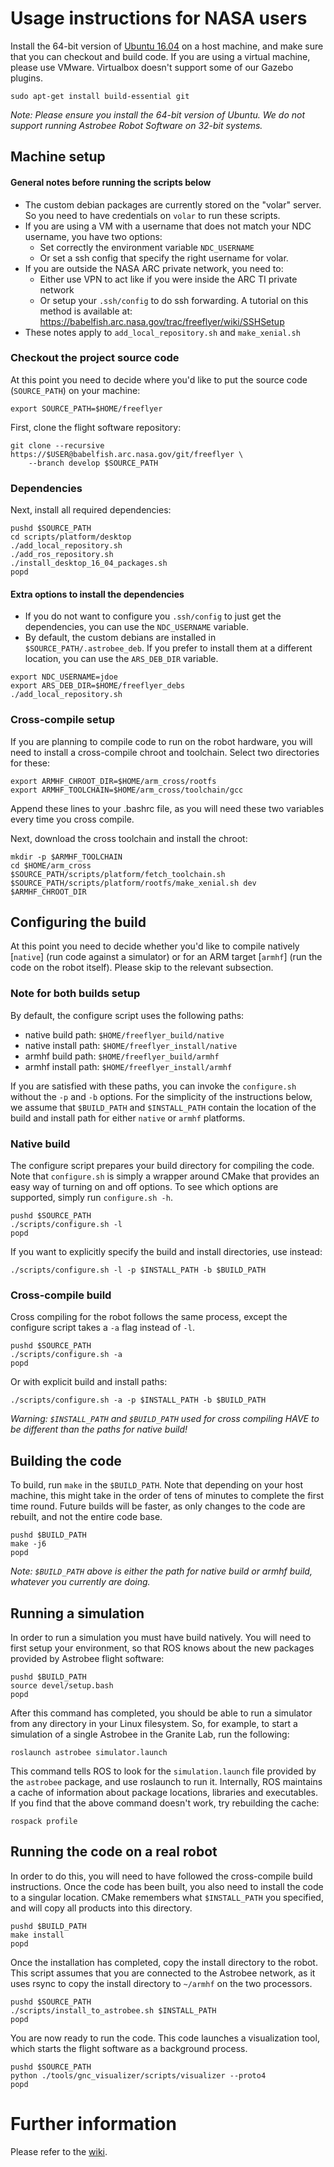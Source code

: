 # Usage instructions for NASA users

Install the 64-bit version of [Ubuntu 16.04](http://releases.ubuntu.com/16.04)
on a host machine, and make sure that you can checkout and build code.
If you are using a virtual machine, please use VMware. Virtualbox doesn't
support some of our Gazebo plugins.

    sudo apt-get install build-essential git

*Note: Please ensure you install the 64-bit version of Ubuntu. We do not
support running Astrobee Robot Software on 32-bit systems.*

## Machine setup

#### General notes before running the scripts below
- The custom debian packages are currently stored on the "volar" server. So you
  need to have credentials on `volar` to run these scripts.
- If you are using a VM with a username that does not match your NDC username,
  you have two options:
  - Set correctly the environment variable `NDC_USERNAME`
  - Or set a ssh config that specify the right username for volar.
- If you are outside the NASA ARC private network, you need to:
  - Either use VPN to act like if you were inside the ARC TI private network
  - Or setup your `.ssh/config` to do ssh forwarding. A tutorial on this method
  is available at: https://babelfish.arc.nasa.gov/trac/freeflyer/wiki/SSHSetup
- These notes apply to `add_local_repository.sh` and `make_xenial.sh`

### Checkout the project source code

At this point you need to decide where you'd like to put the source code
(`SOURCE_PATH`) on your machine:

    export SOURCE_PATH=$HOME/freeflyer

First, clone the flight software repository:

    git clone --recursive https://$USER@babelfish.arc.nasa.gov/git/freeflyer \
        --branch develop $SOURCE_PATH

### Dependencies

Next, install all required dependencies:

    pushd $SOURCE_PATH
    cd scripts/platform/desktop
    ./add_local_repository.sh
    ./add_ros_repository.sh
    ./install_desktop_16_04_packages.sh
    popd

#### Extra options to install the dependencies

- If you do not want to configure you `.ssh/config` to just get the
dependencies, you can use the `NDC_USERNAME` variable.
- By default, the custom debians are installed in `$SOURCE_PATH/.astrobee_deb`.
If you prefer to install them at a different location, you can use the
`ARS_DEB_DIR` variable.

```
export NDC_USERNAME=jdoe
export ARS_DEB_DIR=$HOME/freeflyer_debs
./add_local_repository.sh
```

### Cross-compile setup

If you are planning to compile code to run on the robot hardware, you will need
to install a cross-compile chroot and toolchain. Select two directories for
these:

    export ARMHF_CHROOT_DIR=$HOME/arm_cross/rootfs
    export ARMHF_TOOLCHAIN=$HOME/arm_cross/toolchain/gcc

Append these lines to your .bashrc file, as you will need these two variables
every time you cross compile.

Next, download the cross toolchain and install the chroot:

    mkdir -p $ARMHF_TOOLCHAIN
    cd $HOME/arm_cross
    $SOURCE_PATH/scripts/platform/fetch_toolchain.sh
    $SOURCE_PATH/scripts/platform/rootfs/make_xenial.sh dev $ARMHF_CHROOT_DIR

## Configuring the build

At this point you need to decide whether you'd like to compile natively
[`native`] (run code against a simulator) or for an ARM target [`armhf`] (run
the code on the robot itself). Please skip to the relevant subsection.

### Note for both builds setup
By default, the configure script uses the following paths:
  - native build path: `$HOME/freeflyer_build/native`
  - native install path: `$HOME/freeflyer_install/native`
  - armhf build path: `$HOME/freeflyer_build/armhf`
  - armhf install path: `$HOME/freeflyer_install/armhf`

If you are satisfied with these paths, you can invoke the `configure.sh` without
the `-p` and `-b` options. For the simplicity of the instructions below,
we assume that `$BUILD_PATH` and `$INSTALL_PATH` contain the location of the
build and install path for either `native` or `armhf` platforms.

### Native build

The configure script prepares your build directory for compiling the code. Note
that `configure.sh` is simply a wrapper around CMake that provides an easy way
of turning on and off options. To see which options are supported, simply run
`configure.sh -h`.

    pushd $SOURCE_PATH
    ./scripts/configure.sh -l
    popd

If you want to explicitly specify the build and install directories, use
instead:

    ./scripts/configure.sh -l -p $INSTALL_PATH -b $BUILD_PATH

### Cross-compile build

Cross compiling for the robot follows the same process, except the configure
script takes a `-a` flag instead of `-l`.

    pushd $SOURCE_PATH
    ./scripts/configure.sh -a
    popd

Or with explicit build and install paths:

    ./scripts/configure.sh -a -p $INSTALL_PATH -b $BUILD_PATH

*Warning: `$INSTALL_PATH` and `$BUILD_PATH` used for cross compiling HAVE to be
different than the paths for native build!*

## Building the code

To build, run `make` in the `$BUILD_PATH`. Note that depending on your host
machine, this might take in the order of tens of minutes to complete the first
time round. Future builds will be faster, as only changes to the code are
rebuilt, and not the entire code base.

    pushd $BUILD_PATH
    make -j6
    popd

*Note: `$BUILD_PATH` above is either the path for native build or armhf build,
whatever you currently are doing.*

## Running a simulation

In order to run a simulation you must have build natively. You will need to
first setup your environment, so that ROS knows about the new packages provided
by Astrobee flight software:

    pushd $BUILD_PATH
    source devel/setup.bash
    popd

After this command has completed, you should be able to run a simulator from any
directory in your Linux filesystem. So, for example, to start a simulation of a
single Astrobee in the Granite Lab, run the following:

    roslaunch astrobee simulator.launch

This command tells ROS to look for the `simulation.launch` file provided by the
`astrobee` package, and use roslaunch to run it. Internally, ROS maintains a
cache of information about package locations, libraries and executables. If you
find that the above command doesn't work, try rebuilding the cache:

    rospack profile

## Running the code on a real robot

In order to do this, you will need to have followed the cross-compile build
instructions. Once the code has been built, you also need to install the code to
a singular location. CMake remembers what `$INSTALL_PATH` you specified, and
will copy all products into this directory.

    pushd $BUILD_PATH
    make install
    popd

Once the installation has completed, copy the install directory to the robot.
This script assumes that you are connected to the Astrobee network, as it uses
rsync to copy the install directory to `~/armhf` on the two processors.

    pushd $SOURCE_PATH
    ./scripts/install_to_astrobee.sh $INSTALL_PATH
    popd

You are now ready to run the code. This code launches a visualization tool,
which starts the flight software as a background process.

    pushd $SOURCE_PATH
    python ./tools/gnc_visualizer/scripts/visualizer --proto4
    popd

# Further information

Please refer to the [wiki](https://babelfish.arc.nasa.gov/trac/freeflyer).

